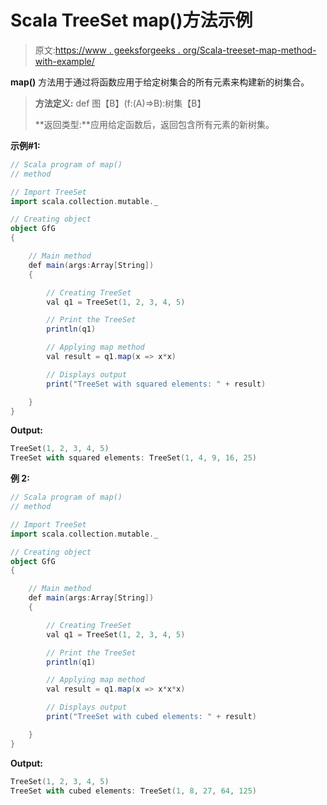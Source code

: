 # Scala TreeSet map()方法示例

> 原文:[https://www . geeksforgeeks . org/Scala-treeset-map-method-with-example/](https://www.geeksforgeeks.org/scala-treeset-map-method-with-example/)

**map()** 方法用于通过将函数应用于给定树集合的所有元素来构建新的树集合。

> **方法定义:** def 图【B】(f:(A)=>B):树集【B】
> 
> **返回类型:**应用给定函数后，返回包含所有元素的新树集。

**示例#1:**

```scala
// Scala program of map() 
// method 

// Import TreeSet
import scala.collection.mutable._

// Creating object 
object GfG 
{ 

    // Main method 
    def main(args:Array[String]) 
    { 

        // Creating TreeSet
        val q1 = TreeSet(1, 2, 3, 4, 5)  

        // Print the TreeSet 
        println(q1) 

        // Applying map method  
        val result = q1.map(x => x*x)  

        // Displays output  
        print("TreeSet with squared elements: " + result) 

    } 
} 
```

**Output:**

```scala
TreeSet(1, 2, 3, 4, 5)
TreeSet with squared elements: TreeSet(1, 4, 9, 16, 25)

```

**例 2:**

```scala
// Scala program of map() 
// method 

// Import TreeSet
import scala.collection.mutable._

// Creating object 
object GfG 
{ 

    // Main method 
    def main(args:Array[String]) 
    { 

        // Creating TreeSet
        val q1 = TreeSet(1, 2, 3, 4, 5)  

        // Print the TreeSet 
        println(q1) 

        // Applying map method  
        val result = q1.map(x => x*x*x)  

        // Displays output  
        print("TreeSet with cubed elements: " + result) 

    } 
} 
```

**Output:**

```scala
TreeSet(1, 2, 3, 4, 5)
TreeSet with cubed elements: TreeSet(1, 8, 27, 64, 125)

```